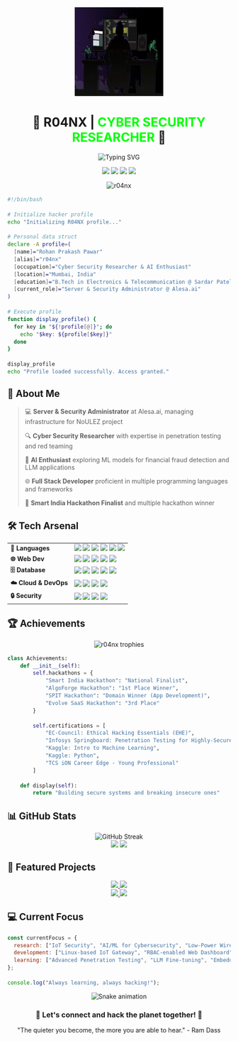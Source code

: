 <div align="center">
  <img src="./avatar.gif" width="200" height="200" alt="Hacker Avatar">
  <h1>👾 R04NX | <span style="color:#00ff00">CYBER SECURITY RESEARCHER</span> 👾</h1>
</div>

<div align="center">
  <img src="https://readme-typing-svg.herokuapp.com?font=Fira+Code&weight=700&size=24&duration=3000&pause=1000&color=00FF00&background=000000&center=true&vCenter=true&random=false&width=600&height=70&lines=Cyber+Security+Researcher;AI+Enthusiast;Full+Stack+Developer;Server+%26+Security+Administrator;Red+Team+Operator" alt="Typing SVG" />
</div>

<p align="center">
  <a href="https://r04nx.tech"><img src="https://img.shields.io/badge/Website-r04nx.tech-brightgreen?style=for-the-badge&logo=firefox&logoColor=white&labelColor=black"></a>
  <a href="https://www.linkedin.com/in/r04nx"><img src="https://img.shields.io/badge/LinkedIn-r04nx-0A66C2?style=for-the-badge&logo=linkedin&logoColor=white&labelColor=black"></a>
  <a href="https://github.com/r04nx"><img src="https://img.shields.io/badge/GitHub-r04nx-181717?style=for-the-badge&logo=github&logoColor=white&labelColor=black"></a>
  <a href="mailto:r04nx@outlook.com"><img src="https://img.shields.io/badge/Email-r04nx@outlook.com-D14836?style=for-the-badge&logo=gmail&logoColor=white&labelColor=black"></a>
</p>

<div align="center">
  <img src="https://komarev.com/ghpvc/?username=r04nx&label=Profile%20views&color=0e75b6&style=flat" alt="r04nx" />
</div>

```bash
#!/bin/bash

# Initialize hacker profile
echo "Initializing R04NX profile..."

# Personal data struct
declare -A profile=(
  [name]="Rohan Prakash Pawar"
  [alias]="r04nx"
  [occupation]="Cyber Security Researcher & AI Enthusiast"
  [location]="Mumbai, India"
  [education]="B.Tech in Electronics & Telecommunication @ Sardar Patel Institute of Technology"
  [current_role]="Server & Security Administrator @ Alesa.ai"
)

# Execute profile
function display_profile() {
  for key in "${!profile[@]}"; do
    echo "$key: ${profile[$key]}"
  done
}

display_profile
echo "Profile loaded successfully. Access granted."
```

## 🔐 About Me

> 💻 **Server & Security Administrator** at Alesa.ai, managing infrastructure for NoULEZ project
> 
> 🔍 **Cyber Security Researcher** with expertise in penetration testing and red teaming
> 
> 🤖 **AI Enthusiast** exploring ML models for financial fraud detection and LLM applications
> 
> 🌐 **Full Stack Developer** proficient in multiple programming languages and frameworks
> 
> 🚀 **Smart India Hackathon Finalist** and multiple hackathon winner

## 🛠️ Tech Arsenal

<table>
  <tr>
    <td><b>🔧 Languages</b></td>
    <td>
      <img src="https://img.shields.io/badge/Python-3776AB?style=flat-square&logo=python&logoColor=white" />
      <img src="https://img.shields.io/badge/PHP-777BB4?style=flat-square&logo=php&logoColor=white" />
      <img src="https://img.shields.io/badge/JavaScript-F7DF1E?style=flat-square&logo=javascript&logoColor=black" />
      <img src="https://img.shields.io/badge/Java-ED8B00?style=flat-square&logo=openjdk&logoColor=white" />
      <img src="https://img.shields.io/badge/C++-00599C?style=flat-square&logo=cplusplus&logoColor=white" />
      <img src="https://img.shields.io/badge/Bash-4EAA25?style=flat-square&logo=gnu-bash&logoColor=white" />
    </td>
  </tr>
  <tr>
    <td><b>🌐 Web Dev</b></td>
    <td>
      <img src="https://img.shields.io/badge/React-61DAFB?style=flat-square&logo=react&logoColor=black" />
      <img src="https://img.shields.io/badge/Next.js-000000?style=flat-square&logo=next.js&logoColor=white" />
      <img src="https://img.shields.io/badge/Django-092E20?style=flat-square&logo=django&logoColor=white" />
      <img src="https://img.shields.io/badge/Flask-000000?style=flat-square&logo=flask&logoColor=white" />
      <img src="https://img.shields.io/badge/Node.js-339933?style=flat-square&logo=node.js&logoColor=white" />
    </td>
  </tr>
  <tr>
    <td><b>🗄️ Database</b></td>
    <td>
      <img src="https://img.shields.io/badge/MySQL-4479A1?style=flat-square&logo=mysql&logoColor=white" />
      <img src="https://img.shields.io/badge/PostgreSQL-336791?style=flat-square&logo=postgresql&logoColor=white" />
      <img src="https://img.shields.io/badge/MongoDB-47A248?style=flat-square&logo=mongodb&logoColor=white" />
      <img src="https://img.shields.io/badge/Firebase-FFCA28?style=flat-square&logo=firebase&logoColor=black" />
      <img src="https://img.shields.io/badge/Supabase-3ECF8E?style=flat-square&logo=supabase&logoColor=white" />
    </td>
  </tr>
  <tr>
    <td><b>☁️ Cloud & DevOps</b></td>
    <td>
      <img src="https://img.shields.io/badge/AWS-232F3E?style=flat-square&logo=amazon-aws&logoColor=white" />
      <img src="https://img.shields.io/badge/Docker-2496ED?style=flat-square&logo=docker&logoColor=white" />
      <img src="https://img.shields.io/badge/Linux-FCC624?style=flat-square&logo=linux&logoColor=black" />
      <img src="https://img.shields.io/badge/Git-F05032?style=flat-square&logo=git&logoColor=white" />
    </td>
  </tr>
  <tr>
    <td><b>🔒 Security</b></td>
    <td>
      <img src="https://img.shields.io/badge/Kali_Linux-557C94?style=flat-square&logo=kali-linux&logoColor=white" />
      <img src="https://img.shields.io/badge/Wireshark-1679A7?style=flat-square&logo=wireshark&logoColor=white" />
      <img src="https://img.shields.io/badge/Metasploit-E34F26?style=flat-square&logo=metasploit&logoColor=white" />
      <img src="https://img.shields.io/badge/Burp_Suite-FF6347?style=flat-square&logo=burp-suite&logoColor=white" />
    </td>
  </tr>
</table>

## 🏆 Achievements

<div align="center">
  <img src="https://github-profile-trophy.vercel.app/?username=r04nx&theme=matrix&no-frame=true&row=1&column=7" alt="r04nx trophies" />
</div>

```python
class Achievements:
    def __init__(self):
        self.hackathons = {
            "Smart India Hackathon": "National Finalist",
            "AlgoForge Hackathon": "1st Place Winner",
            "SPIT Hackathon": "Domain Winner (App Development)",
            "Evolve SaaS Hackathon": "3rd Place"
        }
        
        self.certifications = [
            "EC-Council: Ethical Hacking Essentials (EHE)",
            "Infosys Springboard: Penetration Testing for Highly-Secured Environments",
            "Kaggle: Intro to Machine Learning",
            "Kaggle: Python",
            "TCS iON Career Edge - Young Professional"
        ]
    
    def display(self):
        return "Building secure systems and breaking insecure ones"
```

## 📊 GitHub Stats

<div align="center">
  <img src="https://github-readme-streak-stats.herokuapp.com/?user=r04nx&theme=chartreuse-dark&hide_border=true" alt="GitHub Streak" />
</div>

<div align="center">
  <img height="180em" src="https://github-readme-stats.vercel.app/api?username=r04nx&show_icons=true&theme=chartreuse-dark&include_all_commits=true&count_private=true&hide_border=true" />
  <img height="180em" src="https://github-readme-stats.vercel.app/api/top-langs/?username=r04nx&layout=compact&langs_count=7&theme=chartreuse-dark&hide_border=true" />
</div>

## 🚀 Featured Projects

<div align="center">
  <a href="https://github.com/r04nx/LoRAid-SOS-Connect">
    <img src="https://github-readme-stats.vercel.app/api/pin/?username=r04nx&repo=LoRAid-SOS-Connect&theme=chartreuse-dark&hide_border=true" />
  </a>
  <a href="https://github.com/r04nx/Netflask">
    <img src="https://github-readme-stats.vercel.app/api/pin/?username=r04nx&repo=Netflask&theme=chartreuse-dark&hide_border=true" />
  </a>
</div>

<div align="center">
  <a href="https://github.com/r04nx/Office-Automation">
    <img src="https://github-readme-stats.vercel.app/api/pin/?username=r04nx&repo=Office-Automation&theme=chartreuse-dark&hide_border=true" />
  </a>
  <a href="https://github.com/r04nx/Color-Rush">
    <img src="https://github-readme-stats.vercel.app/api/pin/?username=r04nx&repo=Color-Rush&theme=chartreuse-dark&hide_border=true" />
  </a>
</div>

## 💻 Current Focus

```javascript
const currentFocus = {
  research: ["IoT Security", "AI/ML for Cybersecurity", "Low-Power Wireless Communication"],
  development: ["Linux-based IoT Gateway", "RBAC-enabled Web Dashboard", "Cloud Infrastructure"],
  learning: ["Advanced Penetration Testing", "LLM Fine-tuning", "Embedded Systems Security"]
};

console.log("Always learning, always hacking!");
```

<div align="center">
  <img src="https://raw.githubusercontent.com/r04nx/r04nx/output/github-contribution-grid-snake-dark.svg" alt="Snake animation" />
</div>

<div align="center">
  <h3>💬 Let's connect and hack the planet together! 💬</h3>
  <p>"The quieter you become, the more you are able to hear." - Ram Dass</p>
</div>

